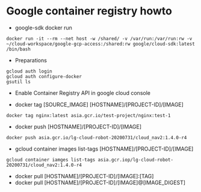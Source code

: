 # Google container registry howto

- google-sdk docker run
```
docker run -it --rm --net host -w /shared/ -v /var/run:/var/run:rw -v ~/cloud-workspace/google-gcp-access:/shared:rw google/cloud-sdk:latest /bin/bash
```

- Preparations
```
gcloud auth login
gcloud auth configure-docker
gsutil ls
```
- Enable Container Registry API in google cloud console

- docker tag [SOURCE_IMAGE] [HOSTNAME]/[PROJECT-ID]/[IMAGE]
```
docker tag nginx:latest asia.gcr.io/test-project/nginx:test-1
```
- docker push [HOSTNAME]/[PROJECT-ID]/[IMAGE]
```
docker push asia.gcr.io/lg-cloud-robot-20200731/cloud_nav2:1.4.0-r4
```
- gcloud container images list-tags [HOSTNAME]/[PROJECT-ID]/[IMAGE]
```
gcloud container iamges list-tags asia.gcr.iop/lg-cloud-robot-20200731/cloud_nav2:1.4.0-r4
```

- docker pull [HOSTNAME]/[PROJECT-ID]/[IMAGE]:[TAG]
- docker pull [HOSTNAME]/[PROJECT-ID]/[IMAGE]@[IMAGE_DIGEST]
